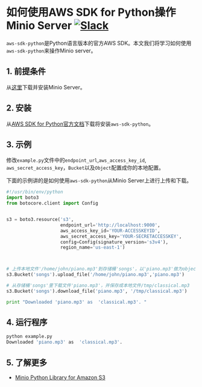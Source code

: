 # 如何使用AWS SDK for Python操作Minio Server [![Slack](https://slack.minio.io/slack?type=svg)](https://slack.minio.io)

`aws-sdk-python`是Python语言版本的官方AWS SDK。本文我们将学习如何使用`aws-sdk-python`来操作Minio server。

## 1. 前提条件

从[这里](https://docs.minio.io/docs/minio-quickstart-guide)下载并安装Minio Server。

## 2. 安装

从[AWS SDK for Python官方文档](https://aws.amazon.com/sdk-for-python/)下载将安装`aws-sdk-python`。

## 3. 示例

修改``example.py``文件中的``endpoint_url``,``aws_access_key_id``, ``aws_secret_access_key``，``Bucket``以及``Object``配置成你的本地配置。

下面的示例讲的是如何使用`aws-sdk-python`从Minio Server上进行上传和下载。

```python
#!/usr/bin/env/python
import boto3
from botocore.client import Config


s3 = boto3.resource('s3',
                    endpoint_url='http://localhost:9000',
                    aws_access_key_id='YOUR-ACCESSKEYID',
                    aws_secret_access_key='YOUR-SECRETACCESSKEY',
                    config=Config(signature_version='s3v4'),
                    region_name='us-east-1')



# 上传本地文件'/home/john/piano.mp3'到存储桶'songs'，以'piano.mp3'做为object name。
s3.Bucket('songs').upload_file('/home/john/piano.mp3','piano.mp3')

# 从存储桶'songs'里下载文件'piano.mp3'，并保存成本地文件/tmp/classical.mp3
s3.Bucket('songs').download_file('piano.mp3', '/tmp/classical.mp3')

print "Downloaded 'piano.mp3' as  'classical.mp3'. "
```

## 4. 运行程序

```sh
python example.py
Downloaded 'piano.mp3' as  'classical.mp3'.
```
## 5. 了解更多

* [Minio Python Library for Amazon S3](https://docs.minio.io/docs/python-client-quickstart-guide)
